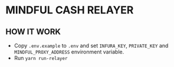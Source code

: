 # MINDFUL CASH RELAYER

## HOW IT WORK

- Copy `.env.example` to `.env` and set `INFURA_KEY`, `PRIVATE_KEY` and `MINDFUL_PROXY_ADDRESS` environment variable.
- Run `yarn run-relayer`